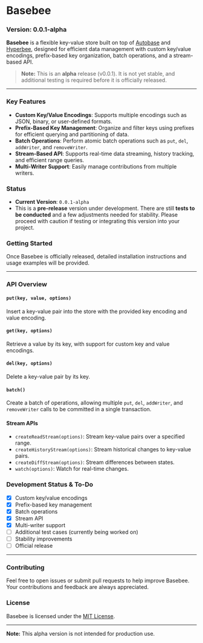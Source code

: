 # Basebee

### **Version:** 0.0.1-alpha

**Basebee** is a flexible key-value store built on top of [Autobase](https://github.com/holepunchto/autobase) and [Hyperbee](https://github.com/hypercore-protocol/hyperbee), designed for efficient data management with custom key/value encodings, prefix-based key organization, batch operations, and a stream-based API.

> **Note:** This is an **alpha** release (v0.0.1). It is not yet stable, and additional testing is required before it is officially released.

---

### Key Features
- **Custom Key/Value Encodings**: Supports multiple encodings such as JSON, binary, or user-defined formats.
- **Prefix-Based Key Management**: Organize and filter keys using prefixes for efficient querying and partitioning of data.
- **Batch Operations**: Perform atomic batch operations such as `put`, `del`, `addWriter`, and `removeWriter`.
- **Stream-Based API**: Supports real-time data streaming, history tracking, and efficient range queries.
- **Multi-Writer Support**: Easily manage contributions from multiple writers.

### Status
- **Current Version**: `0.0.1-alpha`
- This is a **pre-release** version under development. There are still **tests to be conducted** and a few adjustments needed for stability. Please proceed with caution if testing or integrating this version into your project.

### Getting Started

Once Basebee is officially released, detailed installation instructions and usage examples will be provided.

---

### API Overview

#### `put(key, value, options)`
Insert a key-value pair into the store with the provided key encoding and value encoding.

#### `get(key, options)`
Retrieve a value by its key, with support for custom key and value encodings.

#### `del(key, options)`
Delete a key-value pair by its key.

#### `batch()`
Create a batch of operations, allowing multiple `put`, `del`, `addWriter`, and `removeWriter` calls to be committed in a single transaction.

#### Stream APIs
- `createReadStream(options)`: Stream key-value pairs over a specified range.
- `createHistoryStream(options)`: Stream historical changes to key-value pairs.
- `createDiffStream(options)`: Stream differences between states.
- `watch(options)`: Watch for real-time changes.

### Development Status & To-Do
- [x] Custom key/value encodings
- [x] Prefix-based key management
- [x] Batch operations
- [x] Stream API
- [x] Multi-writer support
- [ ] Additional test cases (currently being worked on)
- [ ] Stability improvements
- [ ] Official release

---

### Contributing

Feel free to open issues or submit pull requests to help improve Basebee. Your contributions and feedback are always appreciated.

### License

Basebee is licensed under the [MIT License](LICENSE).

---

**Note:** This alpha version is not intended for production use.
